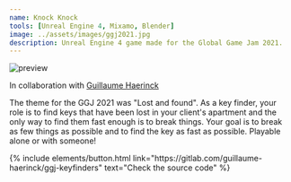 ```yaml
---
name: Knock Knock
tools: [Unreal Engine 4, Mixamo, Blender]
image: ../assets/images/ggj2021.jpg
description: Unreal Engine 4 game made for the Global Game Jam 2021.
---
```


![preview](https://www.sketchappsources.com/resources/source-image/we-were-soldiers-landing-page-dbruggisser.jpg)

<p>In collaboration with <a href="https://github.com/guillaume-haerinck" target="_blank">Guillaume Haerinck</a></p>

<p> The theme for the GGJ 2021 was "Lost and found". As a key finder, your role is to find keys that have been lost in your client's apartment and the only way to find them fast enough is to break things. Your goal is to break as few things as possible and to find the key as fast as possible. Playable alone or with someone!</p>

<p class="text-center">
{% include elements/button.html link="https://gitlab.com/guillaume-haerinck/ggj-keyfinders" text="Check the source code" %}
</p>